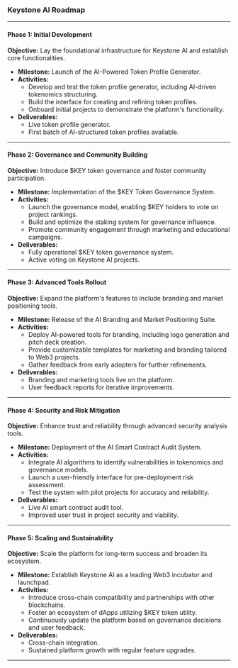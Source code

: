 ### **Keystone AI Roadmap**

---
#### Phase 1: Initial Development
**Objective:** Lay the foundational infrastructure for Keystone AI and establish core functionalities.  
- **Milestone:** Launch of the AI-Powered Token Profile Generator.  
- **Activities:**  
  - Develop and test the token profile generator, including AI-driven tokenomics structuring.  
  - Build the interface for creating and refining token profiles.  
  - Onboard initial projects to demonstrate the platform's functionality.  
- **Deliverables:**  
  - Live token profile generator.  
  - First batch of AI-structured token profiles available.  

---

#### Phase 2: Governance and Community Building   
**Objective:** Introduce $KEY token governance and foster community participation.  
- **Milestone:** Implementation of the $KEY Token Governance System.  
- **Activities:**  
  - Launch the governance model, enabling $KEY holders to vote on project rankings.  
  - Build and optimize the staking system for governance influence.  
  - Promote community engagement through marketing and educational campaigns.  
- **Deliverables:**  
  - Fully operational $KEY token governance system.  
  - Active voting on Keystone AI projects.  

---

#### Phase 3: Advanced Tools Rollout   
**Objective:** Expand the platform's features to include branding and market positioning tools.  
- **Milestone:** Release of the AI Branding and Market Positioning Suite.  
- **Activities:**  
  - Deploy AI-powered tools for branding, including logo generation and pitch deck creation.  
  - Provide customizable templates for marketing and branding tailored to Web3 projects.  
  - Gather feedback from early adopters for further refinements.  
- **Deliverables:**  
  - Branding and marketing tools live on the platform.  
  - User feedback reports for iterative improvements.  

---

#### Phase 4: Security and Risk Mitigation   
**Objective:** Enhance trust and reliability through advanced security analysis tools.  
- **Milestone:** Deployment of the AI Smart Contract Audit System.  
- **Activities:**  
  - Integrate AI algorithms to identify vulnerabilities in tokenomics and governance models.  
  - Launch a user-friendly interface for pre-deployment risk assessment.  
  - Test the system with pilot projects for accuracy and reliability.  
- **Deliverables:**  
  - Live AI smart contract audit tool.  
  - Improved user trust in project security and viability.  

---

#### Phase 5: Scaling and Sustainability   
**Objective:** Scale the platform for long-term success and broaden its ecosystem.  
- **Milestone:** Establish Keystone AI as a leading Web3 incubator and launchpad.  
- **Activities:**  
  - Introduce cross-chain compatibility and partnerships with other blockchains.  
  - Foster an ecosystem of dApps utilizing $KEY token utility.  
  - Continuously update the platform based on governance decisions and user feedback.  
- **Deliverables:**  
  - Cross-chain integration.  
  - Sustained platform growth with regular feature upgrades.
---

